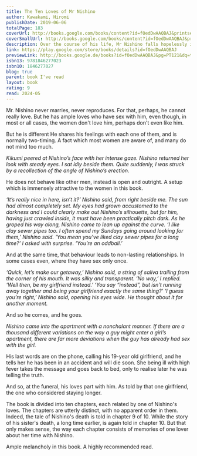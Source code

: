```yaml
---  
title: The Ten Loves of Mr Nishino  
author: Kawakami, Hiromi  
publishDate: 2019-06-06  
totalPage: 183  
coverUrl: http://books.google.com/books/content?id=fOedDwAAQBAJ&printsec=frontcover&img=1&zoom=1&edge=curl&source=gbs_api  
coverSmallUrl: http://books.google.com/books/content?id=fOedDwAAQBAJ&printsec=frontcover&img=1&zoom=5&edge=curl&source=gbs_api  
description: Over the course of his life, Mr Nishino falls hopelessly in love again and again. One woman is a colleague, another a chance encounter; one is the girlfriend of a classmate, another the best friend of Nishino's latest conquest. Some are entranced by Nishino, others care more for their freedom, their children (or their cats). As we come to learn of the torments, desires and delights of each woman, a portrait emerges of a complicated man whose great capacity for love may well be the cause of his downfall.  
link: https://play.google.com/store/books/details?id=fOedDwAAQBAJ  
previewLink: http://books.google.de/books?id=fOedDwAAQBAJ&pg=PT121&dq=the+ten+loves+of+me+nishino&hl=&as_pt=BOOKS&cd=1&source=gbs_api  
isbn13: 9781846277023  
isbn10: 1846277027  
blog: true  
parent: book I've read  
layout: book  
rating: 9  
read: 2024-05  
---  
```

  
Mr. Nishino never marries, never reproduces. For that, perhaps, he cannot really love. But he has ample loves who have sex with him, even though, in most or all cases, the women don't love him, perhaps don't even like him.  
  
But he is different He shares his feelings with each one of them, and is normally two-timing. A fact which most women are aware of, and many do not mind too much.  
  
_Kikumi peered at Nishino’s face with her intense gaze. Nishino returned her look with steady eyes. I sat idly beside them. Quite suddenly, I was struck by a recollection of the angle of Nishino’s erection._  
  
He does not behave like other men, instead is open and outright. A setup which is immensely attractive to the women in this book.  
  
_‘It’s really nice in here, isn’t it?’ Nishino said, from right beside me. The sun had almost completely set. My eyes had grown accustomed to the darkness and I could clearly make out Nishino’s silhouette, but for him, having just crawled inside, it must have been practically pitch dark. As he groped his way along, Nishino came to lean up against the curve. ‘I like clay sewer pipes too. I often spend my Sundays going around looking for them,’ Nishino said. ‘You mean you’ve liked clay sewer pipes for a long time?’ I asked with surprise. ‘You’re an oddball.’_  
  
And at the same time, that behaviour leads to non-lasting relationships.  In some cases even, where they have sex only once.  
  
_‘Quick, let’s make our getaway,’ Nishino said, a string of saliva trailing from the corner of his mouth. It was silky and transparent. ‘No way,’ I replied. ‘Well then, be my girlfriend instead.’ ‘You say “instead”, but isn’t running away together and being your girlfriend exactly the same thing?’ ‘I guess you’re right,’ Nishino said, opening his eyes wide. He thought about it for another moment._  
  
And so he comes, and he goes.  
  
_Nishino came into the apartment with a nonchalant manner. If there are a thousand different variations on the way a guy might enter a girl’s apartment, there are far more deviations when the guy has already had sex with the girl._  
  
His last words are on the phone, calling his 19-year old girlfriend, and he tells her he has been in an accident and will die soon. She being ill with high fever takes the message and goes back to bed, only to realise later he was telling the truth.  
  
And so, at the funeral, his loves part with him. As told by that one girlfriend, the one who considered staying longer.  
  
The book is divided into ten chapters, each related by one of Nishino's loves.  The chapters are utterly distinct, with no apparent order in them. Indeed, the tale of Nishino's death is told in chapter 9 of 10. While the story of his sister's death, a long time earlier,  is again told in chapter 10.  But that only makes sense, the way each chapter consists of memories of one lover about her time with Nishino.  
  
Ample melancholy in this book. A highly recommended read. 